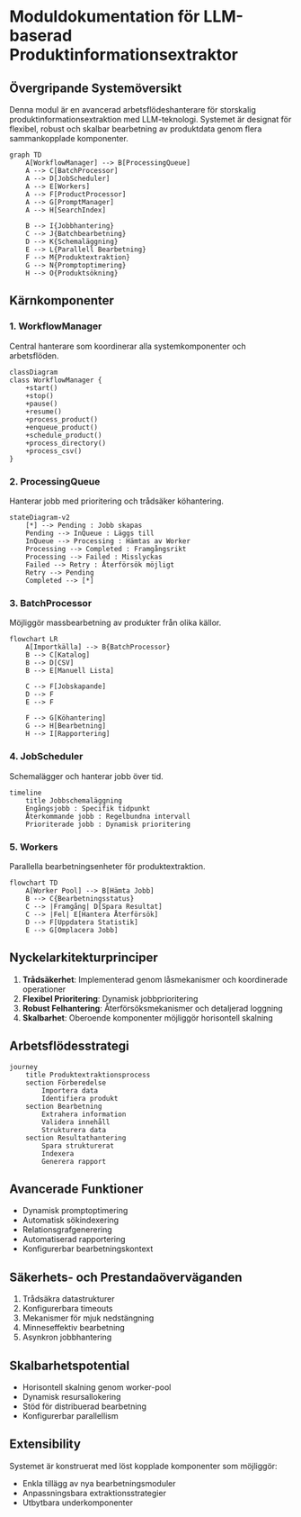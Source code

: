 # Moduldokumentation för LLM-baserad Produktinformationsextraktor

## Övergripande Systemöversikt

Denna modul är en avancerad arbetsflödeshanterare för storskalig produktinformationsextraktion med LLM-teknologi. Systemet är designat för flexibel, robust och skalbar bearbetning av produktdata genom flera sammankopplade komponenter.

```mermaid
graph TD
    A[WorkflowManager] --> B[ProcessingQueue]
    A --> C[BatchProcessor]
    A --> D[JobScheduler]
    A --> E[Workers]
    A --> F[ProductProcessor]
    A --> G[PromptManager]
    A --> H[SearchIndex]
    
    B --> I{Jobbhantering}
    C --> J{Batchbearbetning}
    D --> K{Schemaläggning}
    E --> L{Parallell Bearbetning}
    F --> M{Produktextraktion}
    G --> N{Promptoptimering}
    H --> O{Produktsökning}
```

## Kärnkomponenter

### 1. WorkflowManager
Central hanterare som koordinerar alla systemkomponenter och arbetsflöden.

```mermaid
classDiagram
class WorkflowManager {
    +start()
    +stop()
    +pause()
    +resume()
    +process_product()
    +enqueue_product()
    +schedule_product()
    +process_directory()
    +process_csv()
}
```

### 2. ProcessingQueue
Hanterar jobb med prioritering och trådsäker köhantering.

```mermaid
stateDiagram-v2
    [*] --> Pending : Jobb skapas
    Pending --> InQueue : Läggs till
    InQueue --> Processing : Hämtas av Worker
    Processing --> Completed : Framgångsrikt
    Processing --> Failed : Misslyckas
    Failed --> Retry : Återförsök möjligt
    Retry --> Pending
    Completed --> [*]
```

### 3. BatchProcessor
Möjliggör massbearbetning av produkter från olika källor.

```mermaid
flowchart LR
    A[Importkälla] --> B{BatchProcessor}
    B --> C[Katalog]
    B --> D[CSV]
    B --> E[Manuell Lista]
    
    C --> F[Jobskapande]
    D --> F
    E --> F
    
    F --> G[Köhantering]
    G --> H[Bearbetning]
    H --> I[Rapportering]
```

### 4. JobScheduler
Schemalägger och hanterar jobb över tid.

```mermaid
timeline
    title Jobbschemaläggning
    Engångsjobb : Specifik tidpunkt
    Återkommande jobb : Regelbundna intervall
    Prioriterade jobb : Dynamisk prioritering
```

### 5. Workers
Parallella bearbetningsenheter för produktextraktion.

```mermaid
flowchart TD
    A[Worker Pool] --> B[Hämta Jobb]
    B --> C{Bearbetningsstatus}
    C --> |Framgång| D[Spara Resultat]
    C --> |Fel| E[Hantera Återförsök]
    D --> F[Uppdatera Statistik]
    E --> G[Omplacera Jobb]
```

## Nyckelarkitekturprinciper

1. **Trådsäkerhet**: Implementerad genom låsmekanismer och koordinerade operationer
2. **Flexibel Prioritering**: Dynamisk jobbprioritering
3. **Robust Felhantering**: Återförsöksmekanismer och detaljerad loggning
4. **Skalbarhet**: Oberoende komponenter möjliggör horisontell skalning

## Arbetsflödesstrategi

```mermaid
journey
    title Produktextraktionsprocess
    section Förberedelse
        Importera data
        Identifiera produkt
    section Bearbetning  
        Extrahera information
        Validera innehåll
        Strukturera data
    section Resultathantering
        Spara strukturerat
        Indexera
        Generera rapport
```

## Avancerade Funktioner

- Dynamisk promptoptimering
- Automatisk sökindexering
- Relationsgrafgenerering
- Automatiserad rapportering
- Konfigurerbar bearbetningskontext

## Säkerhets- och Prestandaöverväganden

1. Trådsäkra datastrukturer
2. Konfigurerbara timeouts
3. Mekanismer för mjuk nedstängning
4. Minneseffektiv bearbetning
5. Asynkron jobbhantering

## Skalbarhetspotential

- Horisontell skalning genom worker-pool
- Dynamisk resursallokering
- Stöd för distribuerad bearbetning
- Konfigurerbar parallellism

## Extensibility

Systemet är konstruerat med löst kopplade komponenter som möjliggör:
- Enkla tillägg av nya bearbetningsmoduler
- Anpassningsbara extraktionsstrategier
- Utbytbara underkomponenter